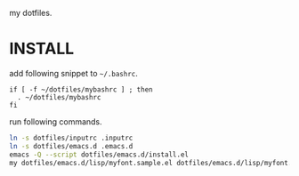 my dotfiles.

# INSTALL

add following snippet to `~/.bashrc`.

```bash:~/.bashrc
if [ -f ~/dotfiles/mybashrc ] ; then
  . ~/dotfiles/mybashrc
fi
```

run following commands.

```bash
ln -s dotfiles/inputrc .inputrc
ln -s dotfiles/emacs.d .emacs.d
emacs -Q --script dotfiles/emacs.d/install.el
my dotfiles/emacs.d/lisp/myfont.sample.el dotfiles/emacs.d/lisp/myfont.el
```
